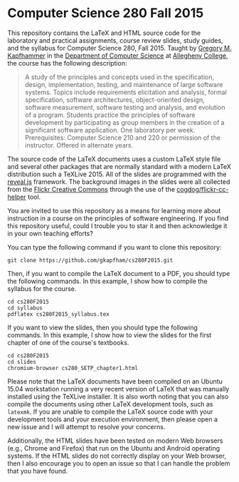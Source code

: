 # Computer Science 280 Fall 2015

This repository contains the LaTeX and HTML source code for the laboratory and practical assignments, course review
slides, study guides, and the syllabus for Computer Science 280, Fall 2015.  Taught by [Gregory M.
Kapfhammer](http://www.cs.allegheny.edu/sites/gkapfham) in the [Department of Computer
Science](http://www.cs.allegheny.edu) at [Allegheny College](http://www.allegheny.edu), the course has the following
description:

> A study of the principles and concepts used in the specification, design, implementation, testing, and maintenance
> of large software systems. Topics include requirements elicitation and analysis, formal specification, software
> architectures, object-oriented design, software measurement, software testing and analysis, and evolution of a
> program.  Students practice the principles of software development by participating as group members in the creation
> of a significant software application. One laboratory per week. Prerequisites: Computer Science 210 and 220 or
> permission of the instructor. Offered in alternate years.

The source code of the LaTeX documents uses a custom LaTeX style file and several other packages that are normally
standard with a modern LaTeX distribution such a TeXLive 2015. All of the slides are programmed with the
[reveal.js](https://github.com/hakimel/reveal.js/) framework. The background images in the slides were all collected
from the [Flickr Creative Commons](https://www.flickr.com/creativecommons/) through the use of the
[cogdog/flickr-cc-helper](https://github.com/cogdog/flickr-cc-helper) tool.

You are invited to use this repository as a means for learning more about instruction in a course on the principles of
software engineering. If you find this repository useful, could I trouble you to star it and then acknowledge it in your
own teaching efforts?

You can type the following command if you want to clone this repository:

```shell
git clone https://github.com/gkapfham/cs280F2015.git
```

Then, if you want to compile the LaTeX document to a PDF, you should type the following commands. In this example, I
show how to compile the syllabus for the course.

```shell
cd cs280F2015
cd syllabus
pdflatex cs280F2015_syllabus.tex
```

If you want to view the slides, then you should type the following commands. In this example, I show how to view the
slides for the first chapter of one of the course's textbooks.

```shell
cd cs280F2015
cd slides
chromium-browser cs280_SETP_chapter1.html
```

Please note that the LaTeX documents have been compiled on an Ubuntu 15.04 workstation running a very recent version of
LaTeX that was manually installed using the TeXLive installer.  It is also worth noting that you can also compile the
documents using other LaTeX development tools, such as `latexmk`. If you are unable to compile the LaTeX source code
with your development tools and your execution environment, then please open a new issue and I will attempt to resolve
your concerns.

Additionally, the HTML slides have been tested on modern Web browsers (e.g., Chrome and Firefox) that run on the Ubuntu
and Android operating systems.  If the HTML slides do not correctly display on your Web browser, then I also encourage
you to open an issue so that I can handle the problem that you have found.
